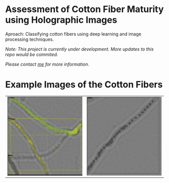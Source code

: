 # Assessment of Cotton Fiber Maturity using Holographic Images
 
Aproach: Classifying cotton fibers using deep learning and image processing techniques.

_Note: This project is currently under development. More updates to this repo would be commited._

_Please contact [me](mailto:tejarahul618@gmail.com) for more information._


# Example Images of the Cotton Fibers
<table>
  <tr>
    <td><img src="https://github.com/FeriBolour/holoFiber-segmentation/blob/main/Images/MaskRCNN2.png" width=250 height=250 ></td>
    <td><img src="https://github.com/FeriBolour/holoFiber-segmentation/blob/main/Images/MaskRCNN3.png" width=250 height=250 ></td>
  </tr>
 </table>
